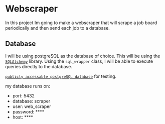 # Webscraper

In this project Im going to make a webscraper that will scrape a job board periodically and then send each job to a database.

## Database

I will be using postgreSQL as the database of choice. This will be using the [`SQLAlchemy`](https://docs.sqlalchemy.org/en/20/core/engines.html) library. Using the `sql_wrapper` class, I will be able to execute queries directly to the database.

[`publicly accessable postgreSQL database`](https://rnacentral.org/help/public-database) for testing.

my database runs on:

- port: 5432
- database: scraper
- user: web_scraper
- password: \*\*\*\*
- host: \*\*\*\*
